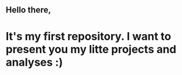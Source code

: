 ## Hello there,
# It's my first repository. I want to present you my litte projects and analyses :)
